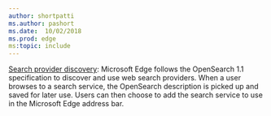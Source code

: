 ```yaml
---
author: shortpatti
ms.author: pashort
ms.date:  10/02/2018
ms.prod: edge
ms:topic: include
---
```


[Search provider discovery](https://docs.microsoft.com/microsoft-edge/dev-guide/browser/search-provider-discovery): Microsoft Edge follows the OpenSearch 1.1 specification to discover and use web search providers. When a user browses to a search service, the OpenSearch description is picked up and saved for later use. Users can then choose to add the search service to use in the Microsoft Edge address bar.